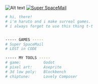 ![Alt text](https://spotify-recently-played-readme.vercel.app/api?user=31zlyknw4bfc6j5d7x7u7nh6ubm4) [![Super SpaceMail](https://blogger.googleusercontent.com/img/b/R29vZ2xl/AVvXsEgZonmoMKVkzWSTb0pGqeXJfayyDPPc-6TYMe2yt0XtL61QUWWDJjbvBMUpzIVcID1Z00heqKSheONYhY0-rxnBJS_wkWu0bjQKonIYYjDeA53JCD4KgKk8EteU-71Y0x9LmPXkdq6hXKS4VKXQq-MHChRUFwGSv_4YmzL0VjA8pdda-yLAukXcQ-jTNoBK/s16000/gamebanner_animated.gif)](https://store.steampowered.com/app/1870400/Super_SpaceMail/)

```bash
# hi, there!
# i'm haruto and i make surreal games.
# i always forget to use this thing t-t


----- GAMES -----
# Super SpaceMail
# LOST in CODE

----- MY TOOLS -----
# game:          Godot
# pixel art:     Aseprite
# 3d low poly:   Blockbench
# chiptune:      Lovely Composer


```




